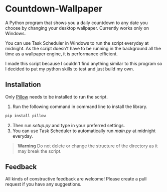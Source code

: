 # Countdown-Wallpaper

A Python program that shows you a daily countdown to any date you choose by changing your desktop wallpaper. Currently works only on Windows.

You can use Task Scheduler in Windows to run the script everyday at midnight. As the script doesn't have to be running in the background all the time as a wallpaper engine, it is performance efficient.

I made this script because I couldn't find anything similar to this program so I decided to put my python skills to test and just build my own.
## Installation

Only [Pillow](https://github.com/python-pillow/Pillow) needs to be installed to run the script. 
1. Run the following command in command line to install the library.
```bash
pip install pillow
```
2. Then run *setup.py* and type in your preferred settings.
3. You can use Task Scheduler to automatically run *main.py* at midnight everyday. 

>**Warning** 
> Do not delete or change the structure of the directory as it may break the script.

## Feedback
All kinds of constructive feedback are welcome! Please create a pull request if you have any suggestions.
